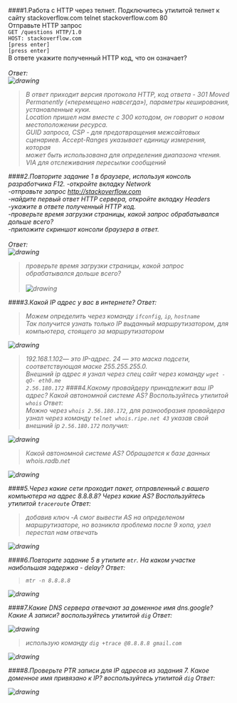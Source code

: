 ####1.Работа c HTTP через телнет.
Подключитесь утилитой телнет к сайту stackoverflow.com telnet stackoverflow.com 80<br />
Отправьте HTTP запрос<br />
```GET /questions HTTP/1.0```<br />
```HOST: stackoverflow.com```<br />
```[press enter]```<br />
```[press enter]```<br />
В ответе укажите полученный HTTP код, что он означает?<br /><br />
<em>Ответ:<em><br />
![drawing](result1.png)<br />
>В ответ приходит версия протокола HTTP, код ответа - 301 Moved Permanently («перемещено навсегда»), параметры кеширования, 
> установленные куки. <br /> 
> Location пришел нам вместе с 300 котодом, он говорит о новом местоположении ресурса.<br />
> GUID запроса, CSP - для предотвращения межсайтовых сценариев. Accept-Ranges указывает единицу измерения, которая <br />
> может быть использована для определения диапазона чтения. VIA для отслеживания пересылки сообщений

####2.Повторите задание 1 в браузере, используя консоль разработчика F12.
-откройте вкладку Network<br />
-отправьте запрос http://stackoverflow.com <br />
-найдите первый ответ HTTP сервера, откройте вкладку Headers<br />
-укажите в ответе полученный HTTP код.<br />
-проверьте время загрузки страницы, какой запрос обрабатывался дольше всего?<br />
-приложите скриншот консоли браузера в ответ.<br /><br />
<em>Ответ:<em><br />
![drawing](result2.png)<br />
>проверьте время загрузки страницы, какой запрос обрабатывался дольше всего?<br/><br />
![drawing](result3.png)<br />

####3.Какой IP адрес у вас в интернете?
<em>Ответ:<em><br />
>Можем определить через команду `ifconfig`, `ip`, `hostname`<br />
>Так получится узнать только IP выданный маршрутизатором, для компьютера, стоящего за маршрутизатором<br />

![drawing](result4.png)<br />
> 192.168.1.102— это IP-адрес. 24 — это маска подсети, соответствующая маске 255.255.255.0.<br />
> Внешний ip адрес я узнал через спец сайт через команду `wget -qO- eth0.me` <br />
>`2.56.180.172`
####4.Какому провайдеру принадлежит ваш IP адрес? Какой автономной системе AS? Воспользуйтесь утилитой `whois`
<em>Ответ:<em><br />
>Можно через `whois 2.56.180.172`, для разнообразия провайдера узнал через команду `telnet whois.ripe.net 43` 
> указав свой внешний ip `2.56.180.172` получил:<br />

![drawing](result5.png)<br />

>Какой автономной системе AS? Обращается к базе данных whois.radb.net

![drawing](result6.png)<br />

####5.Через какие сети проходит пакет, отправленный с вашего компьютера на адрес 8.8.8.8? Через какие AS? Воспользуйтесь утилитой `traceroute`
<em>Ответ:<em><br />
>добавив ключ -A смог вывести AS на определеном маршрутизаторе, но возникла проблема после 9 хопа, узел перестал нам отвечать

![drawing](result7.png)<br />

####6.Повторите задание 5 в утилите `mtr`. На каком участке наибольшая задержка - delay?
<em>Ответ:<em><br />
>`mtr -n 8.8.8.8`

![drawing](result8.png)<br />

####7.Какие DNS сервера отвечают за доменное имя dns.google? Какие A записи? воспользуйтесь утилитой `dig`
<em>Ответ:<em><br />

![drawing](result9.png)<br />

>использую команду `dig +trace @8.8.8.8 gmail.com`

![drawing](result11.png)<br />

####8.Проверьте PTR записи для IP адресов из задания 7. Какое доменное имя привязано к IP? воспользуйтесь утилитой `dig`
<em>Ответ:<em><br />

![drawing](result10.png)<br />
